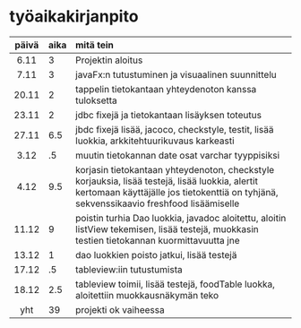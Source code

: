# työaikakirjanpito

| päivä	| aika| mitä tein	|
| :---: | :---| :----|
| 6.11  | 3   | Projektin aloitus |
| 7.11  | 3   | javaFx:n tutustuminen ja visuaalinen suunnittelu |
| 20.11 | 2   | tappelin tietokantaan yhteydenoton kanssa tuloksetta |
| 23.11 | 2   | jdbc fixejä ja tietokantaan lisäyksen toteutus |
| 27.11 | 6.5 | jbdc fixejä lisää, jacoco, checkstyle, testit, lisää luokkia, arkkitehtuurikuvaus karkeasti |
| 3.12  | .5  | muutin tietokannan date osat varchar tyyppisiksi |
| 4.12  | 9.5 | korjasin tietokantaan yhteydenoton, checkstyle korjauksia, lisää testejä, lisää luokkia, alertit kertomaan käyttäjälle jos tietokenttiä on tyhjänä, sekvenssikaavio freshfood lisäämiselle |
| 11.12 | 9   | poistin turhia Dao luokkia, javadoc aloitettu, aloitin listView tekemisen, lisää testejä, muokkasin testien tietokannan kuormittavuutta jne |
| 13.12 | 1   | dao luokkien poisto jatkui, lisää testejä |
| 17.12 | .5  | tableview:iin tutustumista |
| 18.12 | 2.5 | tableview toimii, lisää testejä, foodTable luokka, aloitettiin muokkausnäkymän teko |
| yht   | 39  | projekti ok vaiheessa |
